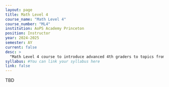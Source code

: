 ```yaml
---
layout: page
title: Math Level 4
course_name: "Math Level 4"
course_number: "ML4"
institution: AoPS Academy Princeton
position: Instructor
year: 2024-2025
semester: AY
current: false
desc: >
  "Math Level 4 course to introduce advanced 4th graders to topics from multiplication and division to counting and logic."
syllabus: #You can link your syllabus here
link: false
---
```


TBD
